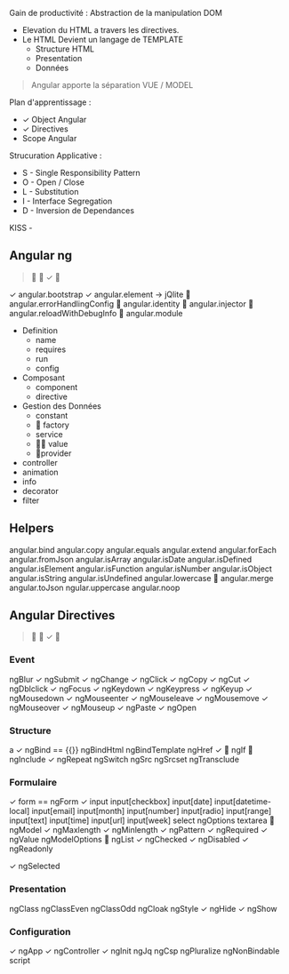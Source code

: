 



Gain de productivité :  Abstraction de la manipulation DOM

* Elevation du HTML a travers les directives.
* Le HTML Devient un langage de TEMPLATE
    * Structure HTML
    * Presentation
    * Données

> Angular apporte la séparation VUE / MODEL

Plan d'apprentissage :
* ✓ Object Angular
* ✓ Directives
* Scope Angular

Strucuration Applicative :

* S - Single Responsibility Pattern
* O - Open / Close 
* L - Substitution
* I - Interface Segregation
* D - Inversion de Dependances

KISS - 



## Angular ng 

 > 🦄 💩 ✓ 👑


✓ angular.bootstrap
✓ angular.element -> jQlite
🦄 angular.errorHandlingConfig
🦄 angular.identity
🦄 angular.injector
🦄 angular.reloadWithDebugInfo
👑 angular.module
* Definition
    * name
    * requires
    * run
    * config
* Composant
    * component
    * directive
* Gestion des Données
    * constant
    * 💩 factory
    * service
    * 💩💩 value
    * 🦄provider
* controller
* animation
* info
* decorator
* filter


## Helpers

angular.bind
angular.copy
angular.equals
angular.extend
angular.forEach
angular.fromJson
angular.isArray
angular.isDate
angular.isDefined
angular.isElement
angular.isFunction
angular.isNumber
angular.isObject
angular.isString
angular.isUndefined
angular.lowercase
💩 angular.merge
angular.toJson
ngular.uppercase
angular.noop

##  Angular Directives


 > 🦄 💩 ✓ 👑
 
### Event

ngBlur
✓ ngSubmit
✓ ngChange
✓ ngClick
✓ ngCopy
✓ ngCut
✓ ngDblclick
✓ ngFocus
✓ ngKeydown
✓ ngKeypress
✓ ngKeyup
✓ ngMousedown
✓ ngMouseenter
✓ ngMouseleave
✓ ngMousemove
✓ ngMouseover
✓ ngMouseup
✓ ngPaste
✓ ngOpen

### Structure
a
✓ ngBind == {{}}
ngBindHtml
ngBindTemplate
ngHref
✓ 🦄 ngIf
💩 ngInclude
✓ ngRepeat
ngSwitch
ngSrc
ngSrcset
ngTransclude

### Formulaire

✓ form == ngForm
✓ input
    input[checkbox]
    input[date]
    input[datetime-local]
    input[email]
    input[month]
    input[number]
    input[radio]
    input[range]
    input[text]
    input[time]
    input[url]
    input[week]
select
    ngOptions
textarea
🦄 ngModel
    ✓ ngMaxlength
    ✓ ngMinlength
    ✓ ngPattern
    ✓ ngRequired
    ✓ ngValue
    ngModelOptions
🦄 ngList
✓ ngChecked
✓ ngDisabled
✓ ngReadonly

✓ ngSelected

### Presentation

ngClass
ngClassEven
ngClassOdd
ngCloak
ngStyle
✓ ngHide
✓ ngShow

### Configuration
✓ ngApp
✓ ngController
✓ ngInit
ngJq
ngCsp
ngPluralize
ngNonBindable
script








